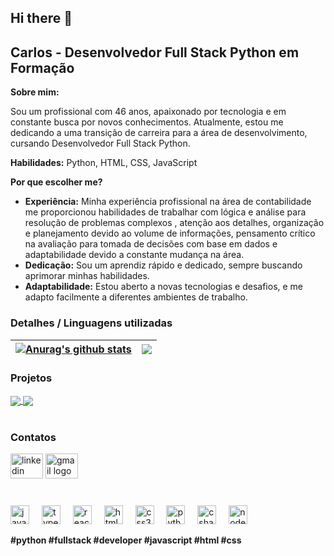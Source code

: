## Hi there 👋

## Carlos - Desenvolvedor Full Stack Python em Formação 

**Sobre mim:**

Sou um profissional com 46 anos, apaixonado por tecnologia e em constante busca por novos conhecimentos. Atualmente, estou me dedicando a uma transição de carreira para a área de desenvolvimento, cursando Desenvolvedor Full Stack Python.

**Habilidades:** Python, HTML, CSS, JavaScript

**Por que escolher me?**

* **Experiência:** Minha experiência profissional na área de contabilidade me proporcionou habilidades de trabalhar com lógica e análise para resolução de problemas complexos , atenção aos detalhes, organização e planejamento devido ao volume de informações, pensamento crítico na avaliação para tomada de decisões com base em dados e adaptabilidade devido a constante mudança na área.
* **Dedicação:** Sou um aprendiz rápido e dedicado, sempre buscando aprimorar minhas habilidades.
* **Adaptabilidade:** Estou aberto a novas tecnologias e desafios, e me adapto facilmente a diferentes ambientes de trabalho.
### Detalhes / Linguagens utilizadas
|<a href="https://github.com/anuraghazra/github-readme-stats"><img align="center" src="https://github-readme-stats.vercel.app/api?username=anuraghazra&show_icons=true&include_all_commits=true&theme=buefy&hide_border=true" alt="Anurag's github stats" /></a> | <a href="https://github.com/anuraghazra/github-readme-stats"><img align="center" src="https://github-readme-stats.vercel.app/api/top-langs/?username=anuraghazra&layout=compact&theme=buefy&hide_border=true" /></a>|
| ------------- | ------------- |
### Projetos
<a href="https://github.com/alderighi1979/github-readme-stats">
  <img align="center" src="https://github-readme-stats.vercel.app/api/pin/?username=alderighi1979&repo=variavel&theme=buefy" />
</a>
<a href="https://github.com/anuraghazra/anuraghazra.github.io">
  <img align="center" src="https://github-readme-stats.vercel.app/api/pin/?username=alderighi1979&repo=gamesShop&theme=buefy" />
</a>

<br />
<br />

### Contatos

<div align="left">
  <a href="https://www.linkedin.com/in/carlos-alderighi-12a750231/" target="_blank" style="text-decoration: none;">
    <img src="https://raw.githubusercontent.com/maurodesouza/profile-readme-generator/master/src/assets/icons/social/linkedin/default.svg" width="52" height="40" alt="linkedin logo" />
  </a>
  <a href="cealderighi@gmail" target="_blank" style="text-decoration: none;">
    <img src="https://raw.githubusercontent.com/maurodesouza/profile-readme-generator/master/src/assets/icons/social/gmail/default.svg" width="52" height="40" alt="gmail logo" />
  </a>
</div>

###
<br>
<div align="left">
  <img src="https://cdn.jsdelivr.net/gh/devicons/devicon/icons/javascript/javascript-original.svg" height="30" alt="javascript logo"  />
  <img width="12" />
  <img src="https://cdn.jsdelivr.net/gh/devicons/devicon/icons/typescript/typescript-original.svg" height="30" alt="typescript logo"  />
  <img width="12" />
  <img src="https://cdn.jsdelivr.net/gh/devicons/devicon/icons/react/react-original.svg" height="30" alt="react logo"  />
  <img width="12" />
  <img src="https://cdn.jsdelivr.net/gh/devicons/devicon/icons/html5/html5-original.svg" height="30" alt="html5 logo"  />
  <img width="12" />
  <img src="https://cdn.jsdelivr.net/gh/devicons/devicon/icons/css3/css3-original.svg" height="30" alt="css3 logo"  />
  <img width="12" />
  <img src="https://cdn.jsdelivr.net/gh/devicons/devicon/icons/python/python-original.svg" height="30" alt="python logo"  />
  <img width="12" />
  <img src="https://cdn.jsdelivr.net/gh/devicons/devicon/icons/csharp/csharp-original.svg" height="30" alt="csharp logo"  />
  <img width="12" />
  <img src="https://cdn.jsdelivr.net/gh/devicons/devicon/icons/nodejs/nodejs-original.svg" height="30" alt="nodejs logo"  />
</div>

**#python #fullstack #developer #javascript #html #css**
